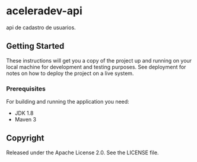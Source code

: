 # aceleradev-api

api de cadastro de usuarios.

## Getting Started

These instructions will get you a copy of the project up and running on your local machine for development and testing purposes. See deployment for notes on how to deploy the project on a live system.

### Prerequisites

For building and running the application you need:

- JDK 1.8
- Maven 3

## Copyright

Released under the Apache License 2.0. See the LICENSE file.
